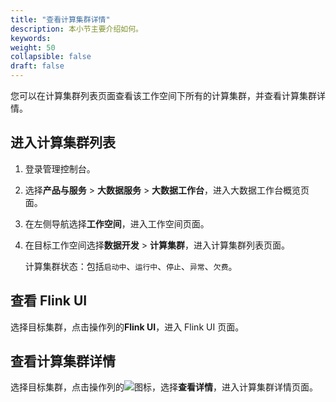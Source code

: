 ```yaml
---
title: "查看计算集群详情"
description: 本小节主要介绍如何。 
keywords: 
weight: 50
collapsible: false
draft: false
---
```


您可以在计算集群列表页面查看该工作空间下所有的计算集群，并查看计算集群详情。

## 进入计算集群列表

1. 登录管理控制台。
2. 选择**产品与服务** > **大数据服务** > **大数据工作台**，进入大数据工作台概览页面。
3. 在左侧导航选择**工作空间**，进入工作空间页面。
4. 在目标工作空间选择**数据开发** > **计算集群**，进入计算集群列表页面。   
   
   计算集群状态：包括`启动中`、`运行中`、`停止`、`异常`、`欠费`。

## 查看 Flink UI

选择目标集群，点击操作列的**Flink UI**，进入 Flink UI 页面。  

## 查看计算集群详情

选择目标集群，点击操作列的![](../../../../_images/icon_more_cluster.png)图标，选择**查看详情**，进入计算集群详情页面。    
